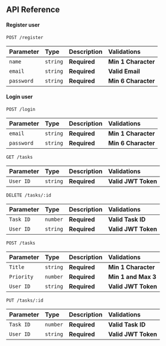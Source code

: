 
## API Reference

#### Register user

```
POST /register
```

| Parameter | Type     | Description                | Validations |
| :-------- | :------- | :------------------------- | :---------- |
| `name` | `string` | **Required** | **Min 1 Character**
| `email` | `string` | **Required** | **Valid Email**
| `password` | `string` | **Required** | **Min 6 Character**

#### Login user

```
POST /login
```

| Parameter | Type     | Description                       | Validations |
| :-------- | :------- | :-------------------------------- | :---------- |
| `email`      | `string` | **Required** | **Min 1 Character**
| `password`      | `string` | **Required** | **Min 6 Character**

```
GET /tasks
```

| Parameter | Type     | Description                       | Validations |
| :-------- | :------- | :-------------------------------- | :---------- |
| `User ID`      | `string` | **Required** | **Valid JWT Token**

```
DELETE /tasks/:id
```

| Parameter | Type     | Description                       | Validations |
| :-------- | :------- | :-------------------------------- | :---------- |
| `Task ID`      | `number` | **Required** | **Valid Task ID**
| `User ID`      | `string` | **Required** | **Valid JWT Token**

```
POST /tasks
```

| Parameter | Type     | Description                       | Validations |
| :-------- | :------- | :-------------------------------- | :---------- |
| `Title`      | `string` | **Required** | **Min 1 Character**
| `Priority`      | `number` | **Required** | **Min 1 and Max 3**
| `User ID`      | `string` | **Required** | **Valid JWT Token**

```
PUT /tasks/:id
```

| Parameter | Type     | Description                       | Validations |
| :-------- | :------- | :-------------------------------- | :---------- |
| `Task ID`      | `number` | **Required** | **Valid Task ID**
| `User ID`      | `string` | **Required** | **Valid JWT Token**
